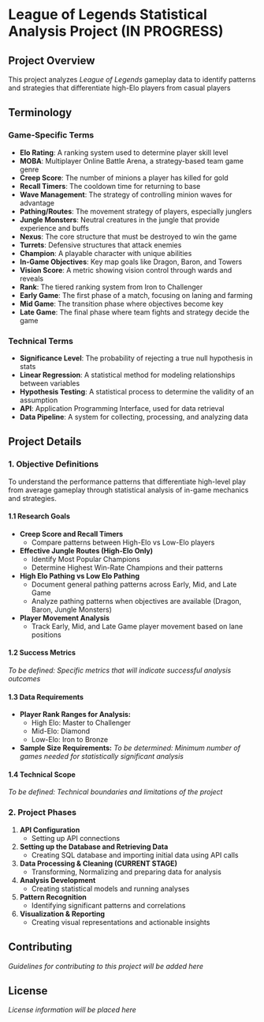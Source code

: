 # League of Legends Statistical Analysis Project (IN PROGRESS)


## Project Overview
This project analyzes *League of Legends* gameplay data to identify patterns and strategies that differentiate high-Elo players from casual players

## Terminology

### Game-Specific Terms
- **Elo Rating**: A ranking system used to determine player skill level
- **MOBA**: Multiplayer Online Battle Arena, a strategy-based team game genre
- **Creep Score**: The number of minions a player has killed for gold
- **Recall Timers**: The cooldown time for returning to base
- **Wave Management**: The strategy of controlling minion waves for advantage
- **Pathing/Routes**: The movement strategy of players, especially junglers
- **Jungle Monsters**: Neutral creatures in the jungle that provide experience and buffs
- **Nexus**: The core structure that must be destroyed to win the game
- **Turrets**: Defensive structures that attack enemies
- **Champion**: A playable character with unique abilities
- **In-Game Objectives**: Key map goals like Dragon, Baron, and Towers
- **Vision Score**: A metric showing vision control through wards and reveals
- **Rank**: The tiered ranking system from Iron to Challenger
- **Early Game**: The first phase of a match, focusing on laning and farming
- **Mid Game**: The transition phase where objectives become key
- **Late Game**: The final phase where team fights and strategy decide the game

### Technical Terms
- **Significance Level**: The probability of rejecting a true null hypothesis in stats
- **Linear Regression**: A statistical method for modeling relationships between variables
- **Hypothesis Testing**: A statistical process to determine the validity of an assumption
- **API**: Application Programming Interface, used for data retrieval
- **Data Pipeline**: A system for collecting, processing, and analyzing data

## Project Details

### 1. Objective Definitions
To understand the performance patterns that differentiate high-level play from average gameplay through statistical analysis of in-game mechanics and strategies.

#### 1.1 Research Goals
- **Creep Score and Recall Timers**
  - Compare patterns between High-Elo vs Low-Elo players
- **Effective Jungle Routes (High-Elo Only)**
  - Identify Most Popular Champions
  - Determine Highest Win-Rate Champions and their patterns
- **High Elo Pathing vs Low Elo Pathing**
  - Document general pathing patterns across Early, Mid, and Late Game
  - Analyze pathing patterns when objectives are available (Dragon, Baron, Jungle Monsters)
- **Player Movement Analysis**
  - Track Early, Mid, and Late Game player movement based on lane positions

#### 1.2 Success Metrics
*To be defined: Specific metrics that will indicate successful analysis outcomes*

#### 1.3 Data Requirements
- **Player Rank Ranges for Analysis:**
  - High Elo: Master to Challenger
  - Mid-Elo: Diamond
  - Low-Elo: Iron to Bronze
- **Sample Size Requirements:**
  *To be determined: Minimum number of games needed for statistically significant analysis*

#### 1.4 Technical Scope
*To be defined: Technical boundaries and limitations of the project*

### 2. Project Phases
1. **API Configuration**
   - Setting up API connections
2. **Setting up the Database and Retrieving Data**
   - Creating SQL database and importing initial data using API calls
3. **Data Processing & Cleaning (CURRENT STAGE)**
   - Transforming, Normalizing and preparing data for analysis
4. **Analysis Development**
   - Creating statistical models and running analyses
5. **Pattern Recognition**
   - Identifying significant patterns and correlations
6. **Visualization & Reporting**
   - Creating visual representations and actionable insights

## Contributing
*Guidelines for contributing to this project will be added here*

## License
*License information will be placed here*

